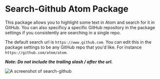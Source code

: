 # Search-Github Atom Package

This package allows you to highlight some text in Atom and search for it in GitHub. You can also specificy a specific GitHub repository in the package settings if you consistently are searching in a single repo.

The default search url is `https://www.github.com`. You can edit this in the package settings to be any GitHub repo that you'd like. For instance `https://github.com/atom/atom`.

***Note: Do not include the trailing slash / after the url.***

![A screenshot of search-github](https://f.cloud.github.com/assets/69169/2290250/c35d867a-a017-11e3-86be-cd7c5bf3ff9b.gif)
